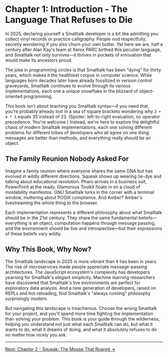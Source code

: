 # Chapter 1: Introduction - The Language That Refuses to Die

In 2025, declaring yourself a Smalltalk developer is a bit like admitting you collect vinyl records or practice calligraphy. People nod respectfully, secretly wondering if you also churn your own butter. Yet here we are, half a century after Alan Kay's team at Xerox PARC birthed this peculiar language, and Smalltalk not only survives—it thrives in pockets of innovation that would make its ancestors proud.

The joke in programming circles is that Smalltalk has been "dying" for thirty years, which makes it the healthiest corpse in computer science. While languages born decades later have already fossilized in version control graveyards, Smalltalk continues to evolve through its various implementations, each one a unique snowflake in the blizzard of object-oriented programming.

This book isn't about teaching you Smalltalk syntax—if you need that, you're probably already lost in a sea of square brackets wondering why `3 + 4 * 5` equals 35 instead of 23. (Spoiler: left-to-right evaluation, no operator precedence. You're welcome.) Instead, we're here to explore the delightful chaos of modern Smalltalk implementations, each one solving different problems for different tribes of developers who all agree on one thing: messages are better than methods, and everything really should be an object.

## The Family Reunion Nobody Asked For

Imagine a family reunion where everyone shares the same DNA but has evolved in wildly different directions. Squeak shows up wearing tie-dye and talking about educational revolution. Pharo arrives in a business suit, PowerPoint at the ready. Glamorous Toolkit floats in on a cloud of moldability manifestos. GNU Smalltalk lurks in the corner with a terminal window, muttering about POSIX compliance. And Amber? Amber's livestreaming the whole thing to the browser.

Each implementation represents a different philosophy about what Smalltalk should be in the 21st century. They share the same fundamental beliefs—everything is an object, computation happens through message passing, and the environment should be live and introspective—but their expressions of these beliefs vary wildly.

## Why This Book, Why Now?

The Smalltalk landscape in 2025 is more vibrant than it has been in years. The rise of microservices made people appreciate message-passing architectures. The JavaScript ecosystem's complexity has developers yearning for Smalltalk's elegant simplicity. Machine learning researchers have discovered that Smalltalk's live environments are perfect for exploratory data analysis. And a new generation of developers, raised on REPLs and hot-reloading, find Smalltalk's "always running" philosophy surprisingly modern.

But navigating this landscape is treacherous. Choose the wrong Smalltalk for your project, and you'll spend more time fighting the implementation than solving your problem. This book is your guide through the wilderness, helping you understand not just what each Smalltalk can do, but what it wants to do, what it dreams of doing, and what it absolutely refuses to do no matter how nicely you ask.

---

[Next: Chapter 2 - Squeak: The Mouse That Roared →](02-squeak.md)